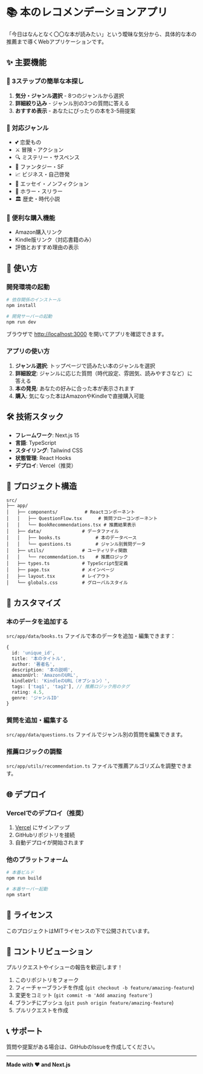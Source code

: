 # 📚 本のレコメンデーションアプリ

「今日はなんとなく〇〇な本が読みたい」という曖昧な気分から、具体的な本の推薦まで導くWebアプリケーションです。

## ✨ 主要機能

### 🎯 3ステップの簡単な本探し
1. **気分・ジャンル選択** - 8つのジャンルから選択
2. **詳細絞り込み** - ジャンル別の3つの質問に答える
3. **おすすめ表示** - あなたにぴったりの本を3-5冊提案

### 📖 対応ジャンル
- 💕 恋愛もの
- ⚔️ 冒険・アクション
- 🔍 ミステリー・サスペンス
- 🚀 ファンタジー・SF
- 📈 ビジネス・自己啓発
- 📝 エッセイ・ノンフィクション
- 👻 ホラー・スリラー
- 🏛️ 歴史・時代小説

### 🛒 便利な購入機能
- Amazon購入リンク
- Kindle版リンク（対応書籍のみ）
- 評価とおすすめ理由の表示

## 🚀 使い方

### 開発環境の起動

```bash
# 依存関係のインストール
npm install

# 開発サーバーの起動
npm run dev
```

ブラウザで [http://localhost:3000](http://localhost:3000) を開いてアプリを確認できます。

### アプリの使い方

1. **ジャンル選択**: トップページで読みたい本のジャンルを選択
2. **詳細設定**: ジャンルに応じた質問（時代設定、雰囲気、読みやすさなど）に答える
3. **本の発見**: あなたの好みに合った本が表示されます
4. **購入**: 気になった本はAmazonやKindleで直接購入可能

## 🛠️ 技術スタック

- **フレームワーク**: Next.js 15
- **言語**: TypeScript
- **スタイリング**: Tailwind CSS
- **状態管理**: React Hooks
- **デプロイ**: Vercel（推奨）

## 📁 プロジェクト構造

```
src/
├── app/
│   ├── components/          # Reactコンポーネント
│   │   ├── QuestionFlow.tsx      # 質問フローコンポーネント
│   │   └── BookRecommendations.tsx # 推薦結果表示
│   ├── data/               # データファイル
│   │   ├── books.ts             # 本のデータベース
│   │   └── questions.ts         # ジャンル別質問データ
│   ├── utils/              # ユーティリティ関数
│   │   └── recommendation.ts    # 推薦ロジック
│   ├── types.ts            # TypeScript型定義
│   ├── page.tsx            # メインページ
│   ├── layout.tsx          # レイアウト
│   └── globals.css         # グローバルスタイル
```

## 🔧 カスタマイズ

### 本のデータを追加する

`src/app/data/books.ts` ファイルで本のデータを追加・編集できます：

```typescript
{
  id: 'unique_id',
  title: '本のタイトル',
  author: '著者名',
  description: '本の説明',
  amazonUrl: 'AmazonのURL',
  kindleUrl: 'KindleのURL（オプション）',
  tags: ['tag1', 'tag2'], // 推薦ロジック用のタグ
  rating: 4.5,
  genre: 'ジャンルID'
}
```

### 質問を追加・編集する

`src/app/data/questions.ts` ファイルでジャンル別の質問を編集できます。

### 推薦ロジックの調整

`src/app/utils/recommendation.ts` ファイルで推薦アルゴリズムを調整できます。

## 🌐 デプロイ

### Vercelでのデプロイ（推奨）

1. [Vercel](https://vercel.com) にサインアップ
2. GitHubリポジトリを接続
3. 自動デプロイが開始されます

### 他のプラットフォーム

```bash
# 本番ビルド
npm run build

# 本番サーバー起動
npm start
```

## 📄 ライセンス

このプロジェクトはMITライセンスの下で公開されています。

## 🤝 コントリビューション

プルリクエストやイシューの報告を歓迎します！

1. このリポジトリをフォーク
2. フィーチャーブランチを作成 (`git checkout -b feature/amazing-feature`)
3. 変更をコミット (`git commit -m 'Add amazing feature'`)
4. ブランチにプッシュ (`git push origin feature/amazing-feature`)
5. プルリクエストを作成

## 📞 サポート

質問や提案がある場合は、GitHubのIssueを作成してください。

---

**Made with ❤️ and Next.js**
